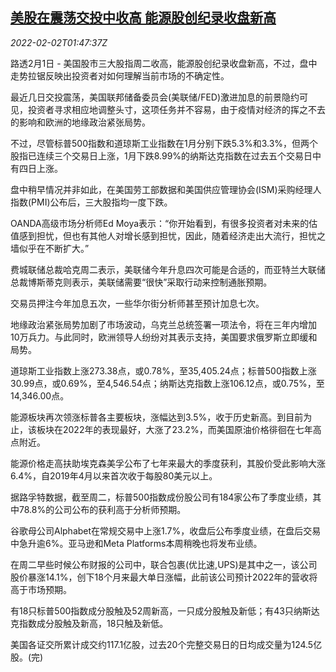 <!--1643767263000-->
[美股在震荡交投中收高 能源股创纪录收盘新高](https://cn.reuters.com/article/usa-stock-close-0201-tues-idCNKBS2K702Q)
------

<div><i>2022-02-02T01:47:37Z</i></div><p>路透2月1日 - 美国股市三大股指周二收高，能源股创纪录收盘新高，不过，盘中走势拉锯反映出投资者对如何理解当前市场的不确定性。</p><p>最近几日交投震荡，美国联邦储备委员会(美联储/FED)激进加息的前景隐约可见，投资者寻求相应地调整头寸，这项任务并不容易，由于疫情对经济的挥之不去的影响和欧洲的地缘政治紧张局势。</p><p>不过，尽管标普500指数和道琼斯工业指数在1月分别下跌5.3%和3.3%，但两个股指已连续三个交易日上涨，1月下跌8.99%的纳斯达克指数在过去五个交易日中有四日上涨。</p><p>盘中稍早情况并非如此，在美国劳工部数据和美国供应管理协会(ISM)采购经理人指数(PMI)公布后，三大股指均一度下跌。</p><p>OANDA高级市场分析师Ed Moya表示：“你开始看到，有很多投资者对未来的估值感到担忧，但也有其他人对增长感到担忧，因此，随着经济走出大流行，担忧之墙似乎在不断扩大。”</p><p>费城联储总裁哈克周二表示，美联储今年升息四次可能是合适的，而亚特兰大联储总裁博斯蒂克则表示，美联储需要“很快”采取行动来控制通胀预期。</p><p>交易员押注今年加息五次，一些华尔街分析师甚至预计加息七次。</p><p>地缘政治紧张局势加剧了市场波动，乌克兰总统签署一项法令，将在三年内增加10万兵力。与此同时，欧洲领导人纷纷对其表示支持，美国要求俄罗斯立即缓和局势。</p><p>道琼斯工业指数上涨273.38点，或0.78%，至35,405.24点；标普500指数上涨30.99点，或0.69%，至4,546.54点；纳斯达克指数上涨106.12点，或0.75%，至14,346.00点。</p><p>能源板块再次领涨标普各主要板块，涨幅达到3.5%，收于历史新高。到目前为止，该板块在2022年的表现最好，大涨了23.2%，而美国原油价格徘徊在七年高点附近。</p><p>能源价格走高扶助埃克森美孚公布了七年来最大的季度获利，其股价受此影响大涨6.4%，自2019年4月以来首次收于每股80美元以上。</p><p>据路孚特数据，截至周二，标普500指数成份股公司有184家公布了季度业绩，其中78.8%的公司公布的获利高于分析师预期。</p><p>谷歌母公司Alphabet在常规交易中上涨1.7%，收盘后公布季度业绩，在盘后交易中急升逾6%。亚马逊和Meta Platforms本周稍晚也将发布业绩。</p><p>在周二早些时候公布财报的公司中，联合包裹(优比速,UPS)是其中之一，该公司股价暴涨14.1%，创下18个月来最大单日涨幅，此前该公司预计2022年的营收将高于市场预期。</p><p>有18只标普500指数成分股触及52周新高，一只成分股触及新低；有43只纳斯达克指数成分股触及新高，18只触及新低。</p><p>美国各证交所累计成交约117.1亿股，过去20个完整交易日的日均成交量为124.5亿股。(完)</p>
